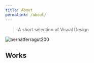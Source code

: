 ```yaml
---
title: About
permalink: /about/
---
```


>A short selection of Visual Design

![bernatferragut200](https://cloud.githubusercontent.com/assets/17754060/20561006/910a3a16-b152-11e6-9219-fb614ee86870.png)

## Works





